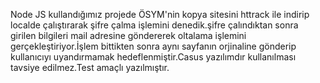   Node JS kullandığımız projede ÖSYM'nin kopya sitesini httrack ile indirip localde çalıştırarak şifre çalma işlemini denedik.şifre çalındıktan sonra girilen bilgileri mail adresine göndererek oltalama işlemini gerçekleştiriyor.İşlem bittikten sonra aynı sayfanın orjinaline gönderip kullanıcıyı uyandırmamak hedeflenmiştir.Casus yazılımdır kullanılması tavsiye edilmez.Test amaçlı yazılmıştır.
